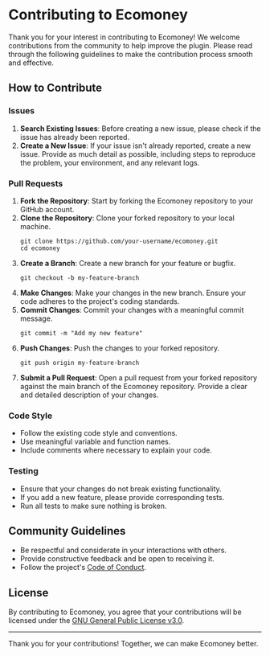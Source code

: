 # Contributing to Ecomoney

Thank you for your interest in contributing to Ecomoney! We welcome contributions from the community to help improve the plugin. Please read through the following guidelines to make the contribution process smooth and effective.

## How to Contribute

### Issues

1. **Search Existing Issues**: Before creating a new issue, please check if the issue has already been reported.
2. **Create a New Issue**: If your issue isn't already reported, create a new issue. Provide as much detail as possible, including steps to reproduce the problem, your environment, and any relevant logs.

### Pull Requests

1. **Fork the Repository**: Start by forking the Ecomoney repository to your GitHub account.
2. **Clone the Repository**: Clone your forked repository to your local machine.
   ```shell
   git clone https://github.com/your-username/ecomoney.git
   cd ecomoney
   ```
3. **Create a Branch**: Create a new branch for your feature or bugfix.
   ```shell
   git checkout -b my-feature-branch
   ```
4. **Make Changes**: Make your changes in the new branch. Ensure your code adheres to the project's coding standards.
5. **Commit Changes**: Commit your changes with a meaningful commit message.
   ```shell
   git commit -m "Add my new feature"
   ```
6. **Push Changes**: Push the changes to your forked repository.
   ```shell
   git push origin my-feature-branch
   ```
7. **Submit a Pull Request**: Open a pull request from your forked repository against the main branch of the Ecomoney repository. Provide a clear and detailed description of your changes.

### Code Style

- Follow the existing code style and conventions.
- Use meaningful variable and function names.
- Include comments where necessary to explain your code.

### Testing

- Ensure that your changes do not break existing functionality.
- If you add a new feature, please provide corresponding tests.
- Run all tests to make sure nothing is broken.

## Community Guidelines

- Be respectful and considerate in your interactions with others.
- Provide constructive feedback and be open to receiving it.
- Follow the project's [Code of Conduct](./CODE_OF_CONDUCT.md).

## License

By contributing to Ecomoney, you agree that your contributions will be licensed under the [GNU General Public License v3.0](./LICENSE.md).

---

Thank you for your contributions! Together, we can make Ecomoney better.